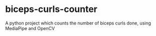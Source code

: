 # biceps-curls-counter
A python project which counts the number of biceps curls done, using MediaPipe and OpenCV
